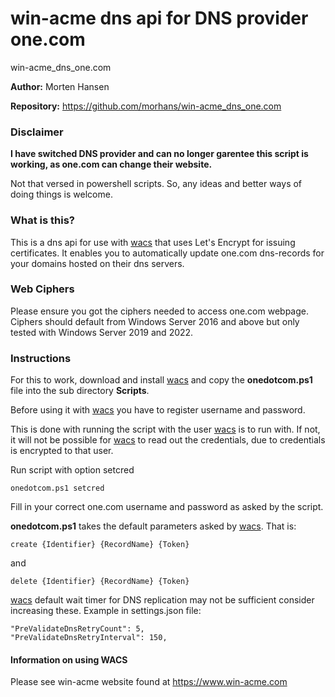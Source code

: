 # win-acme dns api for DNS provider one.com
win-acme_dns_one.com

**Author:** Morten Hansen

**Repository:** https://github.com/morhans/win-acme_dns_one.com

### Disclaimer
**I have switched DNS provider and can no longer garentee this script is working, as one.com can change their website.**

Not that versed in powershell scripts. So, any ideas and better ways of doing things is welcome.

### What is this?

This is a dns api for use with [wacs](https://win-acme.com) that uses Let's Encrypt for issuing certificates.
It enables you to automatically update one.com dns-records for
your domains hosted on their dns servers.

### Web Ciphers
Please ensure you got the ciphers needed to access one.com webpage. 
Ciphers should default from Windows Server 2016 and above but only tested with Windows Server 2019 and 2022. 

### Instructions

For this to work, download and install [wacs](https://win-acme.com) and copy the
**onedotcom.ps1** file into the sub directory **Scripts**. 

Before using it with [wacs](https://win-acme.com) you have to register username and password.

This is done with running the script with the user [wacs](https://win-acme.com) is to run with.
If not, it will not be possible for [wacs](https://win-acme.com) to read out the credentials, due to credentials is encrypted to that user.

Run script with option setcred 

`onedotcom.ps1 setcred`

Fill in your correct one.com username and password as asked by the script.

**onedotcom.ps1** takes the default parameters asked by [wacs](https://www.win-acme.com/reference/plugins/validation/dns/script). That is:

`create {Identifier} {RecordName} {Token}` 

and

`delete {Identifier} {RecordName} {Token}`

[wacs](https://www.win-acme.com/reference/settings) default wait timer for DNS replication may not be sufficient consider increasing these.
Example in settings.json file: 

    "PreValidateDnsRetryCount": 5,
    "PreValidateDnsRetryInterval": 150,

#### Information on using WACS

Please see win-acme website found at https://www.win-acme.com
